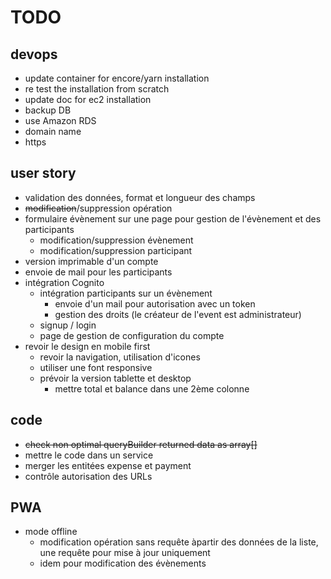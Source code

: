 
# TODO

## devops

  * update container for encore/yarn installation
  * re test the installation from scratch
  * update doc for ec2 installation
  * backup DB
  * use Amazon RDS
  * domain name 
  * https

## user story

  * validation des données, format et longueur des champs
  * ~~modification~~/suppression opération
  * formulaire évènement sur une page pour gestion de l'évènement et des participants 
    * modification/suppression évènement
    * modification/suppression participant
  * version imprimable d'un compte
  * envoie de mail pour les participants
  * intégration Cognito
    * intégration participants sur un évènement
      * envoie d'un mail pour autorisation avec un token
      * gestion des droits (le créateur de l'event est administrateur)
    * signup / login
    * page de gestion de configuration du compte
  * revoir le design en mobile first
    * revoir la navigation, utilisation d'icones
    * utiliser une font responsive
    * prévoir la version tablette et desktop
      * mettre total et balance dans une 2ème colonne

## code

  * ~~check non optimal queryBuilder returned data as array[]~~
  * mettre le code dans un service
  * merger les entitées expense et payment
  * contrôle autorisation des URLs

## PWA
  
  * mode offline
    * modification opération sans requête àpartir des données de la liste, 
      une requête pour mise à jour uniquement
    * idem pour modification des évènements
